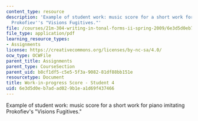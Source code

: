 ```yaml
---
content_type: resource
description: 'Example of student work: music score for a short work for piano imitating
  Prokofiev''s "Visions Fugitives."'
file: /courses/21m-304-writing-in-tonal-forms-ii-spring-2009/6e3d5d0eb7adad029b1ea1d69f437466_MIT21M_304s09_sw04.pdf
file_type: application/pdf
learning_resource_types:
- Assignments
license: https://creativecommons.org/licenses/by-nc-sa/4.0/
ocw_type: OCWFile
parent_title: Assignments
parent_type: CourseSection
parent_uid: b8cf1df5-c5e5-5f3a-9082-81df88bb151e
resourcetype: Document
title: Work-in-progress Score - Student 4
uid: 6e3d5d0e-b7ad-ad02-9b1e-a1d69f437466
---
```

Example of student work: music score for a short work for piano imitating Prokofiev's "Visions Fugitives."